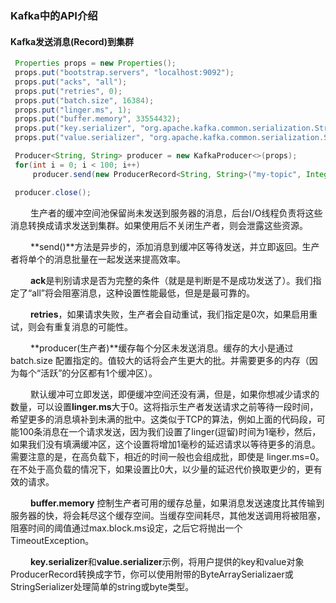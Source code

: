 ### Kafka中的API介绍

#### Kafka发送消息(Record)到集群

```java
 Properties props = new Properties();
 props.put("bootstrap.servers", "localhost:9092");
 props.put("acks", "all");
 props.put("retries", 0);
 props.put("batch.size", 16384);
 props.put("linger.ms", 1);
 props.put("buffer.memory", 33554432);
 props.put("key.serializer", "org.apache.kafka.common.serialization.StringSerializer");
 props.put("value.serializer", "org.apache.kafka.common.serialization.StringSerializer");

 Producer<String, String> producer = new KafkaProducer<>(props);
 for(int i = 0; i < 100; i++)
     producer.send(new ProducerRecord<String, String>("my-topic", Integer.toString(i), Integer.toString(i)));

 producer.close();
```

&nbsp;　　生产者的缓冲空间池保留尚未发送到服务器的消息，后台I/O线程负责将这些消息转换成请求发送到集群。如果使用后不关闭生产者，则会泄露这些资源。

&nbsp;　　**send()**方法是异步的，添加消息到缓冲区等待发送，并立即返回。生产者将单个的消息批量在一起发送来提高效率。

&nbsp;　　**ack**是判别请求是否为完整的条件（就是是判断是不是成功发送了）。我们指定了“all”将会阻塞消息，这种设置性能最低，但是是最可靠的。

&nbsp;　　**retries**，如果请求失败，生产者会自动重试，我们指定是0次，如果启用重试，则会有重复消息的可能性。

&nbsp;　　**producer(生产者)**缓存每个分区未发送消息。缓存的大小是通过 batch.size 配置指定的。值较大的话将会产生更大的批。并需要更多的内存（因为每个“活跃”的分区都有1个缓冲区）。

&nbsp;　　默认缓冲可立即发送，即便缓冲空间还没有满，但是，如果你想减少请求的数量，可以设置**linger.ms**大于0。这将指示生产者发送请求之前等待一段时间，希望更多的消息填补到未满的批中。这类似于TCP的算法，例如上面的代码段，可能100条消息在一个请求发送，因为我们设置了linger(逗留)时间为1毫秒，然后，如果我们没有填满缓冲区，这个设置将增加1毫秒的延迟请求以等待更多的消息。需要注意的是，在高负载下，相近的时间一般也会组成批，即使是 linger.ms=0。在不处于高负载的情况下，如果设置比0大，以少量的延迟代价换取更少的，更有效的请求。

&nbsp;　　**buffer.memory** 控制生产者可用的缓存总量，如果消息发送速度比其传输到服务器的快，将会耗尽这个缓存空间。当缓存空间耗尽，其他发送调用将被阻塞，阻塞时间的阈值通过max.block.ms设定，之后它将抛出一个TimeoutException。

&nbsp;　　**key.serializer**和**value.serializer**示例，将用户提供的key和value对象ProducerRecord转换成字节，你可以使用附带的ByteArraySerializaer或StringSerializer处理简单的string或byte类型。

